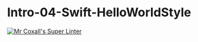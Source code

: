 # Intro-04-Swift-HelloWorldStyle
[![Mr Coxall's Super Linter](https://github.com/ICS4U-Programming-JessahT/Intro-04-Swift-HelloWorldStyle/workflows/Mr%20Coxall's%20Super%20Linter/badge.svg)](https://github.com/ICS4U-Programming-JessahT/Intro-04-Swift-HelloWorldStyle/actions/)
